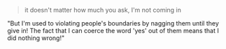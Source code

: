  >it doesn't matter how much you ask, I'm not coming in

"But I'm used to violating people's boundaries by nagging them until they give in!  The fact that I can coerce the word 'yes' out of them means that I did nothing wrong!" 